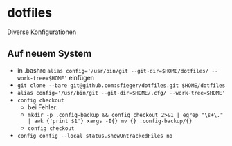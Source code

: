 # dotfiles
Diverse Konfigurationen

## Auf neuem System

* in .bashrc `alias config='/usr/bin/git --git-dir=$HOME/dotfiles/ --work-tree=$HOME'` einfügen
* `git clone --bare git@github.com:sfieger/dotfiles.git $HOME/dotfiles`
* `alias config='/usr/bin/git --git-dir=$HOME/.cfg/ --work-tree=$HOME'`
* `config checkout`
    * bei Fehler:
    * `mkdir -p .config-backup && config checkout 2>&1 | egrep "\s+\." | awk {'print $1'} xargs -I{} mv {} .config-backup/{}`
    * `config checkout`
* `config config --local status.showUntrackedFiles no`
